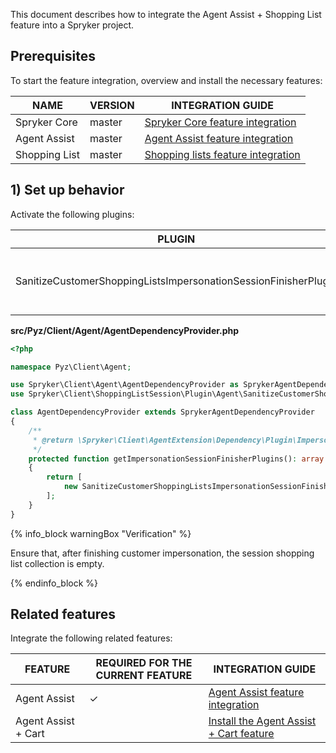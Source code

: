 

This document describes how to integrate the Agent Assist + Shopping List feature into a Spryker project.

## Prerequisites

To start the feature integration, overview and install the necessary features:

| NAME          | VERSION | INTEGRATION GUIDE                                            |
| ------------- | ------- | ------------------------------------------------------------ |
| Spryker Core  | master  | [Spryker Core feature integration](/docs/scos/dev/feature-integration-guides/{{site.version}}/spryker-core-feature-integration.html) |
| Agent Assist  | master  | [Agent Assist feature integration](/docs/pbc/all/user-management/{{site.version}}/install-and-upgrade/install-the-agent-assist-feature.html) |
| Shopping List | master  | [Shopping lists feature integration](/docs/pbc/all/shopping-list-and-wishlist/{{site.version}}/install-and-upgrade/integrate-the-shopping-lists-feature.html) |

## 1) Set up behavior

Activate the following plugins:

| PLUGIN  | SPECIFICATION | PREREQUISITES | NAMESPACE  |
| -------------------- | ----------------- | ------------- | ------------------ |
| SanitizeCustomerShoppingListsImpersonationSessionFinisherPlugin | Removes a customer shopping list collection from the session. | None          | Spryker\Client\ShoppingListSession\Plugin\Agent |

**src/Pyz/Client/Agent/AgentDependencyProvider.php**

```php
<?php

namespace Pyz\Client\Agent;

use Spryker\Client\Agent\AgentDependencyProvider as SprykerAgentDependencyProvider;
use Spryker\Client\ShoppingListSession\Plugin\Agent\SanitizeCustomerShoppingListsImpersonationSessionFinisherPlugin;

class AgentDependencyProvider extends SprykerAgentDependencyProvider
{
    /**
     * @return \Spryker\Client\AgentExtension\Dependency\Plugin\ImpersonationSessionFinisherPluginInterface[]
     */
    protected function getImpersonationSessionFinisherPlugins(): array
    {
        return [
            new SanitizeCustomerShoppingListsImpersonationSessionFinisherPlugin(),
        ];
    }
}
```

{% info_block warningBox "Verification" %}

Ensure that, after finishing customer impersonation, the session shopping list collection is empty.

{% endinfo_block %}

## Related features

Integrate the following related features:

| FEATURE  | REQUIRED FOR THE CURRENT FEATURE | INTEGRATION GUIDE |
| ---------- | ---------------- | ----------------- |
| Agent Assist | ✓      | [Agent Assist feature integration](/docs/pbc/all/user-management/{{site.version}}/install-and-upgrade/install-the-agent-assist-feature.html) |
| Agent Assist + Cart |       | [Install the Agent Assist + Cart feature](/docs/pbc/all/user-management/{{site.version}}/install-and-upgrade/install-the-agent-assist-cart-feature.html) |
